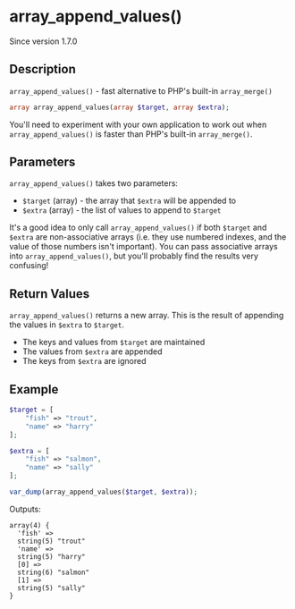 # array_append_values()

<div class="callout info" markdown="1">
Since version 1.7.0
</div>

## Description

`array_append_values()` - fast alternative to PHP's built-in `array_merge()`

```php
array array_append_values(array $target, array $extra);
```

You'll need to experiment with your own application to work out when `array_append_values()` is faster than PHP's built-in `array_merge()`.

## Parameters

`array_append_values()` takes two parameters:

* `$target` (array) - the array that `$extra` will be appended to
* `$extra` (array) - the list of values to append to `$target`

It's a good idea to only call `array_append_values()` if both `$target` and `$extra` are non-associative arrays (i.e. they use numbered indexes, and the value of those numbers isn't important). You can pass associative arrays into `array_append_values()`, but you'll probably find the results very confusing!

## Return Values

`array_append_values()` returns a new array. This is the result of appending the values in `$extra` to `$target`.

* The keys and values from `$target` are maintained
* The values from `$extra` are appended
* The keys from `$extra` are ignored

## Example

```php
$target = [
    "fish" => "trout",
    "name" => "harry"
];

$extra = [
    "fish" => "salmon",
    "name" => "sally"
];

var_dump(array_append_values($target, $extra));
```

Outputs:

    array(4) {
      'fish' =>
      string(5) "trout"
      'name' =>
      string(5) "harry"
      [0] =>
      string(6) "salmon"
      [1] =>
      string(5) "sally"
    }
